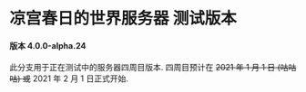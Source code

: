 # 凉宫春日的世界服务器 测试版本

#### 版本 4.0.0-alpha.24

此分支用于正在测试中的服务器四周目版本. 四周目预计在 ~~2021 年 1 月 1 日 (咕咕咕) 或~~ 2021 年 2 月 1 日正式开始.
